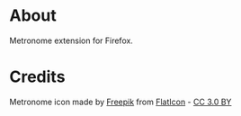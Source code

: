 # About
Metronome extension for Firefox.

# Credits
Metronome icon made by [Freepik](https://www.freepik.com/) from [FlatIcon](https://www.flaticon.com/) - [CC 3.0 BY](http://creativecommons.org/licenses/by/3.0/)